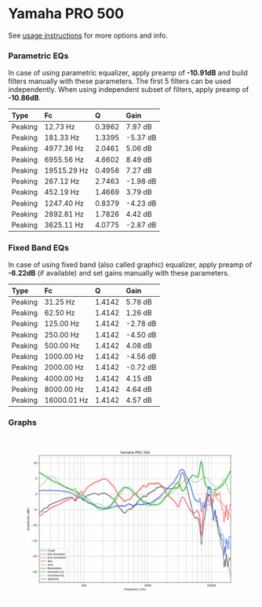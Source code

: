 # Yamaha PRO 500
See [usage instructions](https://github.com/jaakkopasanen/AutoEq#usage) for more options and info.

### Parametric EQs
In case of using parametric equalizer, apply preamp of **-10.91dB** and build filters manually
with these parameters. The first 5 filters can be used independently.
When using independent subset of filters, apply preamp of **-10.86dB**.

| Type    | Fc          |      Q | Gain     |
|:--------|:------------|:-------|:---------|
| Peaking | 12.73 Hz    | 0.3962 | 7.97 dB  |
| Peaking | 181.33 Hz   | 1.3395 | -5.37 dB |
| Peaking | 4977.36 Hz  | 2.0461 | 5.06 dB  |
| Peaking | 6955.56 Hz  | 4.6602 | 8.49 dB  |
| Peaking | 19515.29 Hz | 0.4958 | 7.27 dB  |
| Peaking | 267.12 Hz   | 2.7463 | -1.98 dB |
| Peaking | 452.19 Hz   | 1.4669 | 3.79 dB  |
| Peaking | 1247.40 Hz  | 0.8379 | -4.23 dB |
| Peaking | 2892.81 Hz  | 1.7826 | 4.42 dB  |
| Peaking | 3625.11 Hz  | 4.0775 | -2.87 dB |

### Fixed Band EQs
In case of using fixed band (also called graphic) equalizer, apply preamp of **-6.22dB**
(if available) and set gains manually with these parameters.

| Type    | Fc          |      Q | Gain     |
|:--------|:------------|:-------|:---------|
| Peaking | 31.25 Hz    | 1.4142 | 5.78 dB  |
| Peaking | 62.50 Hz    | 1.4142 | 1.26 dB  |
| Peaking | 125.00 Hz   | 1.4142 | -2.78 dB |
| Peaking | 250.00 Hz   | 1.4142 | -4.50 dB |
| Peaking | 500.00 Hz   | 1.4142 | 4.08 dB  |
| Peaking | 1000.00 Hz  | 1.4142 | -4.56 dB |
| Peaking | 2000.00 Hz  | 1.4142 | -0.72 dB |
| Peaking | 4000.00 Hz  | 1.4142 | 4.15 dB  |
| Peaking | 8000.00 Hz  | 1.4142 | 4.64 dB  |
| Peaking | 16000.01 Hz | 1.4142 | 4.57 dB  |

### Graphs
![](./Yamaha%20PRO%20500.png)